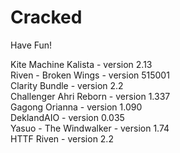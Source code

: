 # Cracked
Have Fun!

Kite Machine Kalista - version 2.13  
Riven - Broken Wings - version 515001  
Clarity Bundle - version 2.2  
Challenger Ahri Reborn - version 1.337  
Gagong Orianna - version 1.090  
DeklandAIO - version 0.035  
Yasuo - The Windwalker - version 1.74  
HTTF Riven - version 2.2